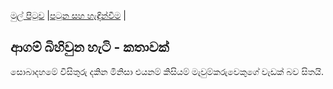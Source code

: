[මුල් පිටුව](/index.md) |[පටුන සහ හැඳින්වීම](/හැඳින්වීම.md) |
## ආගම් බිහිවුන හැටි - කතාවක්


සොබාදහමේ විසිතුරු දකින මිනිසා එයනම් කිසියම් මැවුම්කරුවෙකුගේ වැඩක් බව සිතයි.
